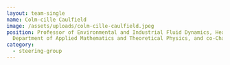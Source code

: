 ```yaml
---
layout: team-single
name: Colm-cille Caulfield
image: /assets/uploads/colm-cille-caulfield.jpeg
position: Professor of Environmental and Industrial Fluid Dynamics, Head of the
  Department of Applied Mathematics and Theoretical Physics, and co-Chair, C2D3
category:
  - steering-group
---
```

